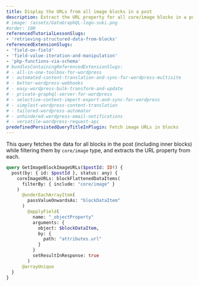 ```yaml
---
title: Display the URLs from all image blocks in a post
description: Extract the URL property for all core/image blocks in a post (including inner blocks)
# image: /assets/GatoGraphQL-logo-suki.png
#order: 100
referencedTutorialLessonSlugs:
- 'retrieving-structured-data-from-blocks'
referencedExtensionSlugs:
- 'field-on-field'
- 'field-value-iteration-and-manipulation'
- 'php-functions-via-schema'
# bundlesContainingReferencedExtensionSlugs:
# - all-in-one-toolbox-for-wordpress
# - automated-content-translation-and-sync-for-wordpress-multisite
# - better-wordpress-webhooks
# - easy-wordpress-bulk-transform-and-update
# - private-graphql-server-for-wordpress
# - selective-content-import-export-and-sync-for-wordpress
# - simplest-wordpress-content-translation
# - tailored-wordpress-automator
# - unhindered-wordpress-email-notifications
# - versatile-wordpress-request-api
predefinedPersistedQueryTitleInPlugin: Fetch image URLs in blocks
---
```


This query fetches the data for all blocks in the post (including inner blocks) while filtering them by `core/image` type, and extracts the URL property from each.

```graphql
query GetImageBlockImageURLs($postId: ID!) {
  post(by: { id: $postId }, status: any) {
    coreImageURLs: blockFlattenedDataItems(
      filterBy: { include: "core/image" }
    )
      @underEachArrayItem(
        passValueOnwardsAs: "blockDataItem"
      )
        @applyField(
          name: "_objectProperty"
          arguments: {
            object: $blockDataItem,
            by: {
              path: "attributes.url"
            }
          }
          setResultInResponse: true
        )
      @arrayUnique
  }
}
```
